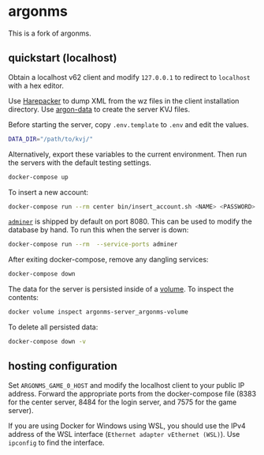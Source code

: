 # argonms

This is a fork of argonms.

## quickstart (localhost)

Obtain a localhost v62 client and modify `127.0.0.1` to redirect to `localhost`
with a hex editor.

Use [Harepacker](https://github.com/lastbattle/Harepacker-resurrected) to dump
XML from the wz files in the client installation directory. Use
[argon-data](https://github.com/geospiza-fortis/argonms-data/tree/docker) to
create the server KVJ files.

Before starting the server, copy `.env.template` to `.env` and edit the values.

```bash
DATA_DIR="/path/to/kvj/"
```

Alternatively, export these variables to the current environment. Then run the
servers with the default testing settings.

```bash
docker-compose up
```

To insert a new account:

```bash
docker-compose run --rm center bin/insert_account.sh <NAME> <PASSWORD>
```

[`adminer`](https://www.adminer.org/) is shipped by default on port 8080. This
can be used to modify the database by hand. To run this when the server is down:

```bash
docker-compose run --rm  --service-ports adminer
```

After exiting docker-compose, remove any dangling services:

```bash
docker-compose down
```

The data for the server is persisted inside of a
[volume](https://docs.docker.com/storage/volumes/). To inspect the contents:

```bash
docker volume inspect argonms-server_argonms-volume
```

To delete all persisted data:

```bash
docker-compose down -v
```

## hosting configuration

Set `ARGONMS_GAME_0_HOST` and modify the localhost client to your public IP
address. Forward the appropriate ports from the docker-compose file (8383 for
the center server, 8484 for the login server, and 7575 for the game server).

If you are using Docker for Windows using WSL, you should use the IPv4 address
of the WSL interface (`Ethernet adapter vEthernet (WSL)`). Use `ipconfig` to
find the interface.
